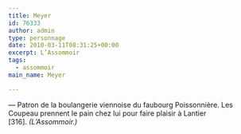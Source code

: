 ```yaml
---
title: Meyer
id: 76333
author: admin
type: personnage
date: 2010-03-11T08:31:25+00:00
excerpt: L’Assommoir
tags:
  - assommoir
main_name: Meyer

---
```

— Patron de la boulangerie viennoise du faubourg Poissonnière. Les Coupeau prennent le pain chez lui pour faire plaisir à Lantier [316]. _(L’Assommoir.)_